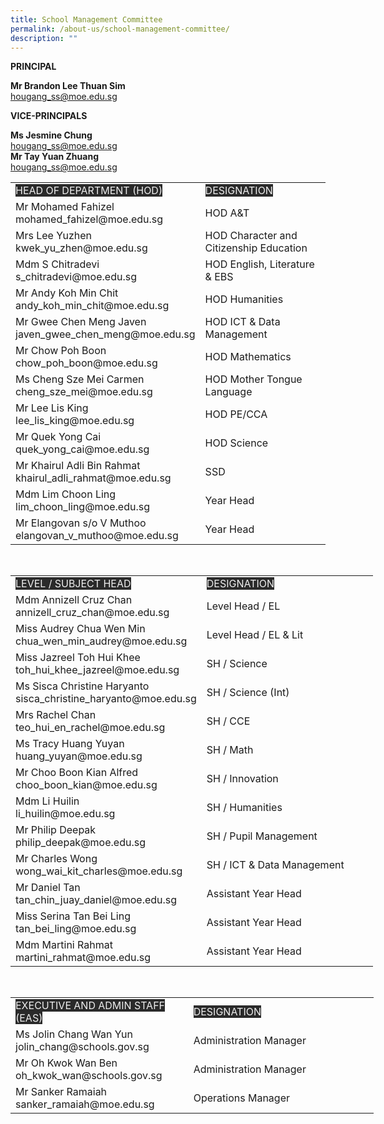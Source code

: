 ```yaml
---
title: School Management Committee
permalink: /about-us/school-management-committee/
description: ""
---
```

**PRINCIPAL**

**Mr Brandon Lee Thuan Sim**   
[hougang_ss@moe.edu.sg](mailto:hougang_ss@moe.edu.sg)

**VICE-PRINCIPALS**   

**Ms Jesmine Chung**  
[hougang_ss@moe.edu.sg](mailto:hougang_ss@moe.edu.sg)   
**Mr Tay Yuan Zhuang**      
[hougang_ss@moe.edu.sg](mailto:hougang_ss@moe.edu.sg)



<table class="tg">
<tbody>
<tr>
<td class="tg-2705"><span style="color:#EEE;background-color:#2A2A2A">HEAD OF DEPARTMENT (HOD)</span></td>
<td class="tg-2705"><span style="color:#EEE;background-color:#2A2A2A">DESIGNATION</span></td>
</tr>
<tr>
<td class="tg-2rp9">Mr Mohamed Fahizel<br>mohamed_fahizel@moe.edu.sg</td>
<td class="tg-5ws4">HOD A&amp;T</td>
</tr>
<tr>
<td class="tg-2rp9">Mrs Lee Yuzhen<br>kwek_yu_zhen@moe.edu.sg</td>
<td class="tg-5ws4">HOD Character and Citizenship Education</td>
</tr>
<tr>
<td class="tg-2rp9">Mdm S Chitradevi<br>s_chitradevi@moe.edu.sg</td>
<td class="tg-5ws4">HOD English, Literature &amp; EBS</td>
</tr>
<tr>
<td class="tg-2rp9">Mr Andy Koh Min Chit<br>andy_koh_min_chit@moe.edu.sg</td>
<td class="tg-5ws4">HOD Humanities</td>
</tr>
<tr>
<td class="tg-2rp9">Mr Gwee Chen Meng Javen<br>javen_gwee_chen_meng@moe.edu.sg</td>
<td class="tg-5ws4">HOD ICT &amp; Data Management</td>
</tr>
<tr>
<td class="tg-2rp9">Mr Chow Poh Boon<br>chow_poh_boon@moe.edu.sg</td>
<td class="tg-5ws4">HOD&nbsp;Mathematics</td>
</tr>
<tr>
<td class="tg-2rp9">Ms Cheng Sze Mei Carmen<br>cheng_sze_mei@moe.edu.sg</td>
<td class="tg-5ws4">HOD Mother Tongue Language</td>
</tr>
<tr>
<td class="tg-2rp9">Mr Lee Lis King<br>lee_lis_king@moe.edu.sg</td>
<td class="tg-5ws4">HOD PE/CCA</td>
</tr>
<tr>
<td class="tg-2rp9">Mr Quek Yong Cai<br>quek_yong_cai@moe.edu.sg</td>
<td class="tg-5ws4">HOD Science</td>
</tr>
<tr>
<td class="tg-2rp9">Mr Khairul Adli Bin Rahmat <br>khairul_adli_rahmat@moe.edu.sg</td>
<td class="tg-5ws4">SSD</td>
</tr>
<tr>
<td class="tg-2rp9">Mdm Lim Choon Ling<br>lim_choon_ling@moe.edu.sg</td>
<td class="tg-5ws4">Year Head</td>
</tr>
<tr>
<td class="tg-2rp9">Mr Elangovan s/o V Muthoo<br>elangovan_v_muthoo@moe.edu.sg</td>
<td class="tg-5ws4">Year Head</td>
</tr>
</tbody>
</table>
<p>&nbsp;</p>
<table class="tg" style="width: 579.875px;">
<tbody>
<tr>
<td class="tg-2705" style="width: 270px;"><span style="color:#EEE;background-color:#2A2A2A">LEVEL / SUBJECT HEAD</span></td>
<td class="tg-2705" style="width: 292.875px;"><span style="color:#EEE;background-color:#2A2A2A">DESIGNATION</span></td>
</tr>
<tr>
<td class="tg-2rp9" style="width: 270px;">Mdm Annizell Cruz Chan<br>annizell_cruz_chan@moe.edu.sg</td>
<td class="tg-5ws4" style="width: 292.875px;">Level Head / EL</td>
</tr>
<tr>
<td class="tg-2rp9" style="width: 270px;">Miss Audrey Chua Wen Min<br>chua_wen_min_audrey@moe.edu.sg</td>
<td class="tg-5ws4" style="width: 292.875px;">Level Head / EL &amp; Lit</td>
</tr>
<tr>
<td class="tg-2rp9" style="width: 270px;">Miss Jazreel Toh Hui Khee<br>toh_hui_khee_jazreel@moe.edu.sg</td>
<td class="tg-5ws4" style="width: 292.875px;">SH / Science</td>
</tr>
<tr>
<td class="tg-2rp9" style="width: 270px;">Ms Sisca Christine Haryanto<br>sisca_christine_haryanto@moe.edu.sg</td>
<td class="tg-5ws4" style="width: 292.875px;">SH / Science (Int)</td>
</tr>
<tr>
<td class="tg-2rp9" style="width: 270px;">Mrs Rachel Chan<br>teo_hui_en_rachel@moe.edu.sg</td>
<td class="tg-5ws4" style="width: 292.875px;">SH / CCE</td>
</tr>
<tr>
<td class="tg-2rp9" style="width: 270px;">Ms Tracy Huang Yuyan<br>huang_yuyan@moe.edu.sg</td>
<td class="tg-5ws4" style="width: 292.875px;">SH / Math</td>
</tr>
<tr>
<td class="tg-2rp9" style="width: 270px;">Mr Choo Boon Kian Alfred<br>choo_boon_kian@moe.edu.sg</td>
<td class="tg-5ws4" style="width: 292.875px;">SH / Innovation</td>
</tr>
<tr>
<td class="tg-2rp9" style="width: 270px;">Mdm Li Huilin<br>li_huilin@moe.edu.sg</td>
<td class="tg-5ws4" style="width: 292.875px;">SH / Humanities</td>
</tr>
<tr>
<td class="tg-2rp9" style="width: 270px;">Mr Philip Deepak<br>philip_deepak@moe.edu.sg</td>
<td class="tg-5ws4" style="width: 292.875px;">SH / Pupil Management</td>
</tr>
<tr>
<td class="tg-2rp9" style="width: 270px;">Mr Charles Wong<br>wong_wai_kit_charles@moe.edu.sg</td>
<td class="tg-5ws4" style="width: 292.875px;">SH / ICT &amp; Data Management</td>
</tr>
<tr>
</tr>
<tr>
<td class="tg-2rp9" style="width: 270px;">Mr Daniel Tan<br>tan_chin_juay_daniel@moe.edu.sg</td>
<td class="tg-5ws4" style="width: 292.875px;">Assistant Year Head</td>
</tr>
<tr>
<td class="tg-2rp9" style="width: 270px;">Miss Serina Tan Bei Ling<br>tan_bei_ling@moe.edu.sg</td>
<td class="tg-5ws4" style="width: 292.875px;">Assistant Year Head</td>
</tr>
<tr>
<td class="tg-2rp9" style="width: 270px;">Mdm Martini Rahmat<br>martini_rahmat@moe.edu.sg</td>
<td class="tg-5ws4" style="width: 292.875px;">Assistant Year Head</td>
</tr>
</tbody>
</table>
<p>&nbsp;</p>
<table class="tg" style="width: 581.125px;">
<tbody>
<tr>
<td class="tg-2705" style="width: 271px;"><span style="color: #eee; background-color: #2a2a2a;">EXECUTIVE AND ADMIN STAFF (EAS)</span></td>
<td class="tg-2705" style="width: 292.125px;"><span style="color: #eee; background-color: #2a2a2a;">DESIGNATION</span></td>
</tr>
<tr>
<td class="tg-2rp9" style="width: 271px;">Ms Jolin Chang Wan Yun<br>jolin_chang@schools.gov.sg</td>
<td class="tg-5ws4" style="width: 292.125px;">Administration Manager</td>
</tr>
<tr>
<td class="tg-2rp9" style="width: 271px;">Mr Oh Kwok Wan Ben<br>oh_kwok_wan@schools.gov.sg</td>
<td class="tg-5ws4" style="width: 292.125px;">Administration Manager</td>
</tr>
<tr>
<td class="tg-2rp9" style="width: 271px;">Mr Sanker Ramaiah<br>sanker_ramaiah@moe.edu.sg</td>
<td class="tg-5ws4" style="width: 292.125px;">Operations Manager</td>
</tr>
</tbody>
</table>